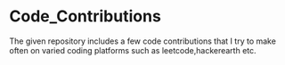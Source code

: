 # Code_Contributions
The given repository includes a few code contributions that I try to make often on varied coding platforms such as leetcode,hackerearth etc.
